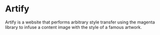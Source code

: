 # Artify
Artify is a website that performs arbitrary style transfer using the magenta library to infuse a content image with the style of a famous artwork.
